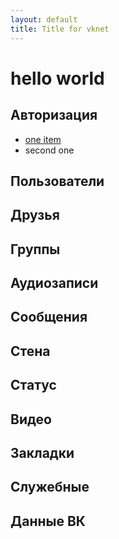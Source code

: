 ```yaml
---
layout: default
title: Title for vknet
---
```


# hello world
## Авторизация
+ [one item](http://www.tum.de)
+ second one

## Пользователи

## Друзья

## Группы

## Аудиозаписи

## Сообщения

## Стена

## Статус

## Видео

## Закладки

## Служебные

## Данные ВК
